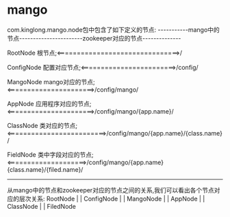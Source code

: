 # mango

com.kinglong.mango.node包中包含了如下定义的节点:
-----------mango中的节点-----------------------zookeeper对应的节点--------------

RootNode 根节点;<===============================>/

ConfigNode 配置对应节点;<========================>/config/

MangoNode mango对应的节点;<======================>/config/mango/

AppNode 应用程序对应的节点;<======================>/config/mango/{app.name}/

ClassNode 类对应的节点;<=========================>/config/mango/{app.name}/{class.name}/

FieldNode 类中字段对应的节点;<====================>/config/mango/{app.name}{class.name}/{filed.name}/

-----------------------------------------------------------------------------------


从mango中的节点和zookeeper对应的节点之间的关系,我们可以看出各个节点对应的层次关系:
RootNode
    |
    |
ConfigNode
    |
    |
MangoNode
    |
    |
AppNode
    |
    |
ClassNode
    |
    |
FiledNode




